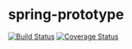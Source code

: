# spring-prototype

[![Build Status](https://travis-ci.org/cacacoo/spring-prototype.svg?branch=master)](https://travis-ci.org/cacacoo/spring-prototype)
[![Coverage Status](https://coveralls.io/repos/github/cacacoo/spring-prototype/badge.svg?branch=master)](https://coveralls.io/github/cacacoo/spring-prototype?branch=master)
